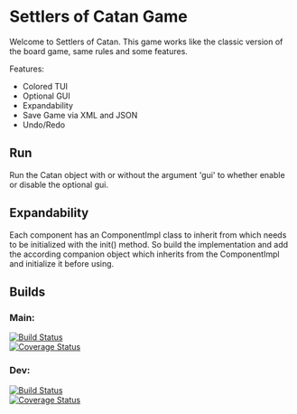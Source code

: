 # Settlers of Catan Game

Welcome to Settlers of Catan.
This game works like the classic version of the board game, same rules and some features.

Features:
- Colored TUI
- Optional GUI
- Expandability
- Save Game via XML and JSON
- Undo/Redo


## Run

Run the Catan object with or without the argument 'gui' to whether enable or disable the optional gui.


## Expandability

Each component has an ComponentImpl class to inherit from which needs to be initialized with the init() method.
So build the implementation and add the according companion object which inherits from the ComponentImpl and initialize it before using.


## Builds

### Main:  
[![Build Status](https://travis-ci.org/Vincent-76/Catan.svg?branch=main)](https://travis-ci.org/Vincent-76/Catan)  
[![Coverage Status](https://coveralls.io/repos/github/Vincent-76/Catan/badge.svg?branch=main)](https://coveralls.io/github/Vincent-76/Catan?branch=main)

### Dev:    
[![Build Status](https://travis-ci.org/Vincent-76/Catan.svg?branch=dev)](https://travis-ci.org/Vincent-76/Catan)  
[![Coverage Status](https://coveralls.io/repos/github/Vincent-76/Catan/badge.svg?branch=dev)](https://coveralls.io/github/Vincent-76/Catan?branch=dev)